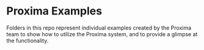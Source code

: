 # Proxima Examples

Folders in this repo represent individual examples created by the Proxima team to show how to utilize the Proxima system, and to provide a glimpse at the functionality.



